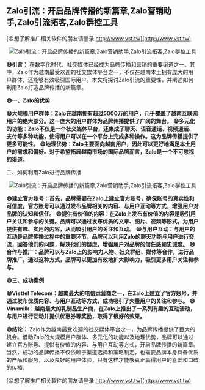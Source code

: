 ## **Zalo引流：开启品牌传播的新篇章,Zalo营销助手,Zalo引流拓客,Zalo群控工具**

[😍想了解推广相关软件的朋友请登录 http://www.vst.tw](http://www.vst.tw)

 <center><img src="https://vst.tw/MP4/tuiguang/png/6.png" alt="Zalo引流：开启品牌传播的新篇章,Zalo营销助手,Zalo引流拓客,Zalo群控工具"></center>

**😄引言：**
在数字化时代，社交媒体已经成为品牌传播和营销的重要渠道之一。其中，Zalo作为越南最受欢迎的社交媒体平台之一，不仅在越南本土拥有庞大的用户群体，还能够有效吸引国际用户。本文将探讨Zalo引流的重要性，并阐述如何利用Zalo打造品牌传播的新篇章。

**😄一、Zalo的优势**

**😄大规模用户群体：Zalo在越南拥有超过5000万的用户，几乎覆盖了越南互联网用户的绝大部分。这一庞大的用户群体为品牌传播提供了广阔的舞台。**
**😄多元化的功能：Zalo不仅是一个社交媒体平台，还集成了聊天、语音通话、视频通话、支付等多种功能，使得用户可以在一个平台上完成多种操作。这为品牌传播提供了更多可能性。**
**😄地理优势：Zalo主要面向越南用户，因此可以更好地满足本土用户的需求和偏好。对于希望拓展越南市场的国际品牌而言，Zalo是一个不可忽视的渠道。**

二、如何利用Zalo进行品牌传播

 <center><img src="https://vst.tw/MP4/tuiguang/png/3.png" alt="Zalo引流：开启品牌传播的新篇章,Zalo营销助手,Zalo引流拓客,Zalo群控工具"></center>

**😄建立官方账号：首先，品牌需要在Zalo上建立官方账号，确保账号的真实性和可信度。官方账号可以通过发布品牌相关的内容、与用户互动等方式，增强用户对品牌的认知和信任。**
**😄提供有价值的内容：在Zalo上发布有价值的内容是吸引用户关注和参与的关键。品牌可以通过发布优质的文章、图片、视频等形式，为用户提供有趣、实用的内容，从而吸引用户的关注和互动。**
**😄与用户互动：与用户的互动是品牌传播过程中的重要环节。品牌可以利用Zalo的聊天功能与用户进行交流，回答他们的问题，解决他们的疑虑，增强用户对品牌的信任感和忠诚度。**
**😄合作与推广：品牌可以与Zalo上的影响力人物、社交群组、媒体等合作，进行品牌推广。通过这种方式，品牌可以更加有效地扩大影响力，吸引更多用户关注和参与。**

**😄三、成功案例**

**😄Viettel Telecom：越南最大的电信运营商之一，在Zalo上建立了官方账号，并通过发布优质内容、与用户互动等方式，成功吸引了大量用户的关注和参与。**
**😄Vinamilk：越南最大的乳制品生产商，在Zalo上推出了一系列有趣的互动活动，与用户进行互动并提供优惠券等奖励，取得了很好的效果。**

**😄结论：**
Zalo作为越南最受欢迎的社交媒体平台之一，为品牌传播提供了巨大的机会。借助Zalo的大规模用户群体、多元化的功能以及地理优势，品牌可以通过建立官方账号、提供有价值的内容、与用户互动等方式，开启品牌传播的新篇章。当然，成功的品牌传播不仅依赖于渠道选择和策略制定，也需要品牌本身具备优质的产品和服务，以及良好的用户体验，只有这样才能够真正赢得用户的喜爱和口碑的传播。

[😍想了解推广相关软件的朋友请登录 http://www.vst.tw](http://www.vst.tw)



